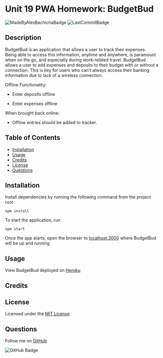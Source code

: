 # Unit 19 PWA Homework: BudgetBud

![MadeByAlexBachichaBadge](https://img.shields.io/badge/made%20by-alexbachicha-success)
![LastCommitBadge](https://img.shields.io/github/last-commit/alexbachicha/BudgetBud)

## Description

BudgetBud is an application that allows a user to track their expenses. Being able to access this information, anytime and anywhere, is paramount when on the go, and especially during work-related travel. BudgetBud allows a user to add expenses and deposits to their budget with or without a connection. This is key for users who can't always access their banking information due to lack of a wireless connection.

Offline Functionality:

  * Enter deposits offline

  * Enter expenses offline

When brought back online:

  * Offline entries should be added to tracker.


## Table of Contents

- [Installation](#installation)
- [Usage](#usage)
- [Credits](#credits)
- [License](#license)
- [Questions](#questions)


## Installation

Install dependencies by running the following command from the project root
```
npm install
```

To start the application, run
```
npm start
```

Once the app starts, open the browser to [localhost:3000](http://localhost:3000) where BudgetBud will be up and running.


## Usage

View BudgetBud deployed on [Heroku](https://blooming-meadow-60843.herokuapp.com/)

## Credits



## License

Licensed under the [MIT License](LICENSE.txt)


## Questions 

Follow me on [GitHub](https://github.com/alexbachicha)

![GitHub Badge](https://img.shields.io/github/followers/alexbachicha?label=Questions%3F&style=social)
